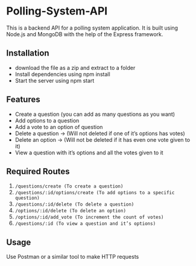 # Polling-System-API

This is a backend API for a polling system application. It is built using Node.js and MongoDB with the help of the Express framework.

## Installation

- download the file as a zip and extract to a folder
- Install dependencies using npm install
- Start the server using npm start

## Features

- Create a question (you can add as many questions as you want)
- Add options to a question
- Add a vote to an option of question
- Delete a question → (Will not deleted if one of it’s options has votes)
- Delete an option → (Will not be deleted if it has even one vote given to it)
- View a question with it’s options and all the votes given to it

## Required Routes

1. `/questions/create (To create a question)`
2. `/questions/:id/options/create (To add options to a specific question)`
3. `/questions/:id/delete (To delete a question)`
4. `/options/:id/delete (To delete an option)`
5. `/options/:id/add_vote (To increment the count of votes)`
6. `/questions/:id (To view a question and it’s options)`

## Usage

Use Postman or a similar tool to make HTTP requests
